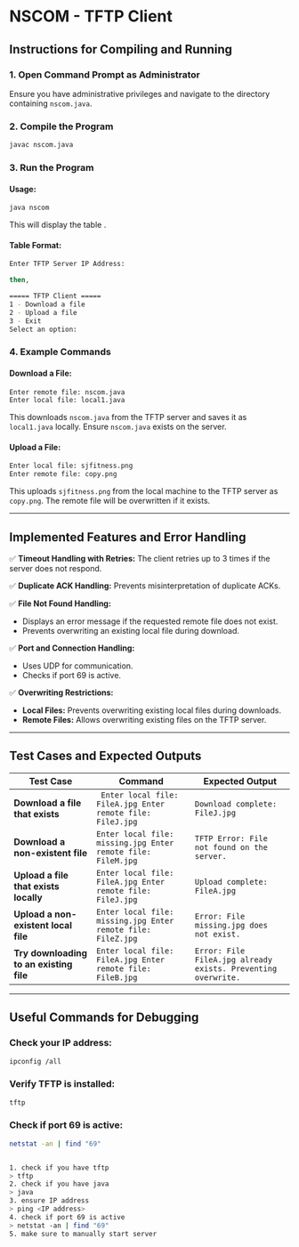# NSCOM - TFTP Client

## Instructions for Compiling and Running

### 1. Open Command Prompt as Administrator
Ensure you have administrative privileges and navigate to the directory containing `nscom.java`.

### 2. Compile the Program
```sh
javac nscom.java
```

### 3. Run the Program
#### Usage:
```sh
java nscom
```
This will display the table .

#### Table Format:
```sh
Enter TFTP Server IP Address:

then,

===== TFTP Client =====
1 - Download a file
2 - Upload a file
3 - Exit
Select an option:
```

### 4. Example Commands

#### Download a File:
```sh
Enter remote file: nscom.java
Enter local file: local1.java
```
This downloads `nscom.java` from the TFTP server and saves it as `local1.java` locally.
Ensure `nscom.java` exists on the server.

#### Upload a File:
```sh
Enter local file: sjfitness.png
Enter remote file: copy.png
```
This uploads `sjfitness.png` from the local machine to the TFTP server as `copy.png`.
The remote file will be overwritten if it exists.

---
## Implemented Features and Error Handling

✅ **Timeout Handling with Retries:** The client retries up to 3 times if the server does not respond.

✅ **Duplicate ACK Handling:** Prevents misinterpretation of duplicate ACKs.

✅ **File Not Found Handling:**
- Displays an error message if the requested remote file does not exist.
- Prevents overwriting an existing local file during download.

✅ **Port and Connection Handling:**
- Uses UDP for communication.
- Checks if port 69 is active.

✅ **Overwriting Restrictions:**
- **Local Files:** Prevents overwriting existing local files during downloads.
- **Remote Files:** Allows overwriting existing files on the TFTP server.

---
## Test Cases and Expected Outputs

| Test Case | Command | Expected Output |
|-----------|---------|----------------|
| **Download a file that exists** | ` Enter local file: FileA.jpg Enter remote file: FileJ.jpg` | `Download complete: FileJ.jpg` |
| **Download a non-existent file** | `Enter local file: missing.jpg Enter remote file: FileM.jpg` | `TFTP Error: File not found on the server.` |
| **Upload a file that exists locally** | `Enter local file: FileA.jpg Enter remote file: FileJ.jpg` | `Upload complete: FileA.jpg` |
| **Upload a non-existent local file** | `Enter local file: missing.jpg Enter remote file: FileZ.jpg` | `Error: File missing.jpg does not exist.` |
| **Try downloading to an existing file** | `Enter local file: FileA.jpg Enter remote file: FileB.jpg` | `Error: File FileA.jpg already exists. Preventing overwrite.` |

---
## Useful Commands for Debugging

### Check your IP address:
```sh
ipconfig /all
```

### Verify TFTP is installed:
```sh
tftp
```

### Check if port 69 is active:
```sh
netstat -an | find "69"


1. check if you have tftp
> tftp
2. check if you have java 
> java
3. ensure IP address
> ping <IP address>
4. check if port 69 is active
> netstat -an | find "69"
5. make sure to manually start server

